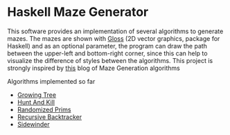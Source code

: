 # Haskell Maze Generator

This software provides an implementation of several algorithms to generate
mazes. The mazes are shown with
[Gloss](https://hackage.haskell.org/package/gloss)
(2D vector graphics, package for Haskell) and as an optional parameter,
the program can draw the path between the upper-left and bottom-right
corner, since this can help to visualize the difference of styles between
the algorithms. This project is strongly inspired by
[this](http://weblog.jamisbuck.org/2011/2/7/maze-generation-algorithm-recap)
blog of Maze Generation algorithms

Algorithms implemented so far
- [Growing Tree](https://github.com/Average-user/MazeGen/src/GrowingTree)
- [Hunt And Kill](https://github.com/Average-user/MazeGen/src/HuntKill)
- [Randomized Prims](https://github.com/Average-user/MazeGen/src/Prims)
- [Recursive Backtracker](https://github.com/Average-user/MazeGen/src/Backtracker)
- [Sidewinder](https://github.com/Average-user/MazeGen/src/Sidewinder)
